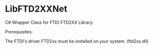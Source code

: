 # LibFTD2XXNet
C# Wrapper Class for FTDI FTD2XX Library.

Prerequisites:

The FTDI's driver FTD2xx must be installed on your system. (ftd2xx.dll)

